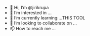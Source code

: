 - 👋 Hi, I’m @jirikrupa
- 👀 I’m interested in ...
- 🌱 I’m currently learning ...THIS TOOL
- 💞️ I’m looking to collaborate on ...
- 📫 How to reach me ...

<!---
jirikrupa/jirikrupa is a ✨ special ✨ repository because its `README.md` (this file) appears on your GitHub profile.
You can click the Preview link to take a look at your changes.
--->
